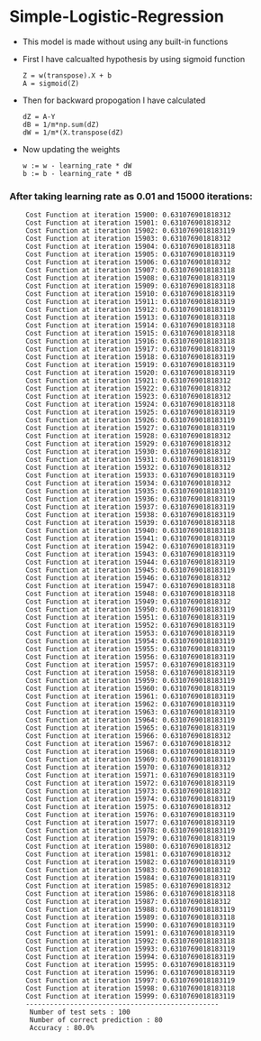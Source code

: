 # Simple-Logistic-Regression
  * This model is made without using any built-in functions
  * First I have calcualted hypothesis by using sigmoid function 
        
        
        Z = w(transpose).X + b
        A = sigmoid(Z)
  * Then for backward propogation I have calculated
        
        dZ = A-Y
        dB = 1/m*np.sum(dZ)
        dW = 1/m*(X.transpose(dZ)
  * Now updating the weights 
        
        w := w - learning_rate * dW
        b := b - learning_rate * dB
        
### After taking learning rate as 0.01 and 15000 iterations:

        Cost Function at iteration 15900: 0.631076901818312
        Cost Function at iteration 15901: 0.631076901818312
        Cost Function at iteration 15902: 0.6310769018183119
        Cost Function at iteration 15903: 0.631076901818312
        Cost Function at iteration 15904: 0.6310769018183118
        Cost Function at iteration 15905: 0.6310769018183119
        Cost Function at iteration 15906: 0.631076901818312
        Cost Function at iteration 15907: 0.6310769018183118
        Cost Function at iteration 15908: 0.6310769018183119
        Cost Function at iteration 15909: 0.6310769018183118
        Cost Function at iteration 15910: 0.6310769018183119
        Cost Function at iteration 15911: 0.6310769018183119
        Cost Function at iteration 15912: 0.6310769018183119
        Cost Function at iteration 15913: 0.6310769018183118
        Cost Function at iteration 15914: 0.6310769018183118
        Cost Function at iteration 15915: 0.6310769018183118
        Cost Function at iteration 15916: 0.6310769018183118
        Cost Function at iteration 15917: 0.6310769018183119
        Cost Function at iteration 15918: 0.6310769018183119
        Cost Function at iteration 15919: 0.6310769018183119
        Cost Function at iteration 15920: 0.6310769018183119
        Cost Function at iteration 15921: 0.631076901818312
        Cost Function at iteration 15922: 0.631076901818312
        Cost Function at iteration 15923: 0.631076901818312
        Cost Function at iteration 15924: 0.6310769018183118
        Cost Function at iteration 15925: 0.6310769018183119
        Cost Function at iteration 15926: 0.6310769018183119
        Cost Function at iteration 15927: 0.6310769018183119
        Cost Function at iteration 15928: 0.631076901818312
        Cost Function at iteration 15929: 0.631076901818312
        Cost Function at iteration 15930: 0.631076901818312
        Cost Function at iteration 15931: 0.6310769018183119
        Cost Function at iteration 15932: 0.631076901818312
        Cost Function at iteration 15933: 0.6310769018183119
        Cost Function at iteration 15934: 0.631076901818312
        Cost Function at iteration 15935: 0.6310769018183119
        Cost Function at iteration 15936: 0.6310769018183119
        Cost Function at iteration 15937: 0.6310769018183119
        Cost Function at iteration 15938: 0.6310769018183119
        Cost Function at iteration 15939: 0.6310769018183118
        Cost Function at iteration 15940: 0.6310769018183118
        Cost Function at iteration 15941: 0.6310769018183119
        Cost Function at iteration 15942: 0.6310769018183119
        Cost Function at iteration 15943: 0.6310769018183119
        Cost Function at iteration 15944: 0.6310769018183119
        Cost Function at iteration 15945: 0.6310769018183119
        Cost Function at iteration 15946: 0.631076901818312
        Cost Function at iteration 15947: 0.6310769018183118
        Cost Function at iteration 15948: 0.6310769018183118
        Cost Function at iteration 15949: 0.631076901818312
        Cost Function at iteration 15950: 0.6310769018183119
        Cost Function at iteration 15951: 0.6310769018183119
        Cost Function at iteration 15952: 0.6310769018183119
        Cost Function at iteration 15953: 0.6310769018183119
        Cost Function at iteration 15954: 0.6310769018183119
        Cost Function at iteration 15955: 0.6310769018183119
        Cost Function at iteration 15956: 0.6310769018183119
        Cost Function at iteration 15957: 0.6310769018183119
        Cost Function at iteration 15958: 0.6310769018183119
        Cost Function at iteration 15959: 0.6310769018183119
        Cost Function at iteration 15960: 0.6310769018183119
        Cost Function at iteration 15961: 0.6310769018183119
        Cost Function at iteration 15962: 0.6310769018183119
        Cost Function at iteration 15963: 0.6310769018183119
        Cost Function at iteration 15964: 0.6310769018183119
        Cost Function at iteration 15965: 0.6310769018183119
        Cost Function at iteration 15966: 0.631076901818312
        Cost Function at iteration 15967: 0.631076901818312
        Cost Function at iteration 15968: 0.6310769018183119
        Cost Function at iteration 15969: 0.6310769018183119
        Cost Function at iteration 15970: 0.631076901818312
        Cost Function at iteration 15971: 0.6310769018183119
        Cost Function at iteration 15972: 0.6310769018183119
        Cost Function at iteration 15973: 0.631076901818312
        Cost Function at iteration 15974: 0.6310769018183119
        Cost Function at iteration 15975: 0.631076901818312
        Cost Function at iteration 15976: 0.6310769018183119
        Cost Function at iteration 15977: 0.6310769018183119
        Cost Function at iteration 15978: 0.6310769018183119
        Cost Function at iteration 15979: 0.6310769018183119
        Cost Function at iteration 15980: 0.631076901818312
        Cost Function at iteration 15981: 0.631076901818312
        Cost Function at iteration 15982: 0.6310769018183119
        Cost Function at iteration 15983: 0.631076901818312
        Cost Function at iteration 15984: 0.6310769018183119
        Cost Function at iteration 15985: 0.631076901818312
        Cost Function at iteration 15986: 0.6310769018183118
        Cost Function at iteration 15987: 0.631076901818312
        Cost Function at iteration 15988: 0.6310769018183119
        Cost Function at iteration 15989: 0.6310769018183118
        Cost Function at iteration 15990: 0.6310769018183119
        Cost Function at iteration 15991: 0.6310769018183119
        Cost Function at iteration 15992: 0.6310769018183118
        Cost Function at iteration 15993: 0.6310769018183119
        Cost Function at iteration 15994: 0.6310769018183119
        Cost Function at iteration 15995: 0.6310769018183119
        Cost Function at iteration 15996: 0.6310769018183119
        Cost Function at iteration 15997: 0.6310769018183119
        Cost Function at iteration 15998: 0.6310769018183118
        Cost Function at iteration 15999: 0.6310769018183119
        ------------------------------------------------
         Number of test sets : 100
         Number of correct prediction : 80
         Accuracy : 80.0%
         
